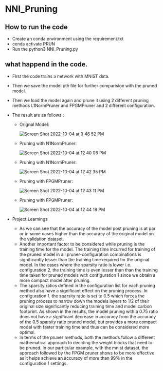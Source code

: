 # NNI_Pruning

## How to run the code 

- Create an conda environment using the requirement.txt
- conda activate PRUN
- Run the python3 NNI_Pruning.py

## what happend in the code.

- First the code trains a network with MNIST data.
- Then we save the model pth file for further comparision with the pruned model.
- Then we load the model again and prune it using 2 different pruning methods L1NormPruner and FPGMPruner and 2 different configuration.
- The result are as follows :
  - Orignal Model:
    
    ![Screen Shot 2022-10-04 at 3 46 52 PM](https://user-images.githubusercontent.com/22122136/193911940-b9c9ba69-b530-4175-bf3e-e3f37b337e00.png)
  - Pruning with N1NormPruner:
    
    ![Screen Shot 2022-10-04 at 12 40 06 PM](https://user-images.githubusercontent.com/22122136/193909846-d34a5ffc-4eeb-4995-bf65-21b5eb168bf5.png)
  - Pruning with N1NormPruner:
    
    ![Screen Shot 2022-10-04 at 12 42 35 PM](https://user-images.githubusercontent.com/22122136/193909881-4332871c-614b-4135-9a57-f8bf64da78c4.png)
  - Pruning with FPGMPruner:
    
    ![Screen Shot 2022-10-04 at 12 43 11 PM](https://user-images.githubusercontent.com/22122136/193910002-98a1795b-eb49-4705-9874-932573b8e23f.png)
  - Pruning with FPGMPruner:
    
    ![Screen Shot 2022-10-04 at 12 44 18 PM](https://user-images.githubusercontent.com/22122136/193910047-1037949f-bb2d-402a-a2c9-344b3b5e80c0.png)


- Project Learnings
  - As we can see that the accuracy of the model post pruning is at par or in some cases higher than the accuracy of the original model on the validation dataset.
  - Another important factor to be considered while pruning is the training time for the model. The training time incurred for training of the pruned model in all pruner-configuration combinations is significantly lesser than the training time required for the original model. In the cases where the sparsity ratio is lower i.e. configuration 2, the training time is even lesser than than the training time taken for pruned models with configuration 1 since we obtain a more compact model after pruning.
  - The sparsity ratios defined in the configuration list for each pruning method also have a significant effect on the pruning process. In configuration 1, the sparsity ratio is set to 0.5 which forces the pruning process to narrow down the models layers to 1/2 of their original size significantly reducing training time and model carbon footprint. As shown in the results, the model pruning with a 0.75 ratio does not have a significant decrease in accuracy from the accuracy of the 0.5 sparsity ratio pruned model, but provides a more compact model with faster training time and thus can be considered more optimal.
  - In terms of the pruner methods, both the methods follow a different mathematical approach to deciding the weight blocks that need to be pruned. In our particular example, with the mnist dataset, the approach followed by the FPGM pruner shows to be more effective as it helps achieve an accuracy of more than 99% in the configuration 1 settings.
